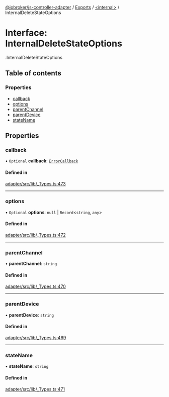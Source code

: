 [@iobroker/js-controller-adapter](../README.md) / [Exports](../modules.md) / [<internal\>](../modules/internal_.md) / InternalDeleteStateOptions

# Interface: InternalDeleteStateOptions

[<internal>](../modules/internal_.md).InternalDeleteStateOptions

## Table of contents

### Properties

- [callback](internal_.InternalDeleteStateOptions.md#callback)
- [options](internal_.InternalDeleteStateOptions.md#options)
- [parentChannel](internal_.InternalDeleteStateOptions.md#parentchannel)
- [parentDevice](internal_.InternalDeleteStateOptions.md#parentdevice)
- [stateName](internal_.InternalDeleteStateOptions.md#statename)

## Properties

### callback

• `Optional` **callback**: [`ErrorCallback`](../modules/internal_.md#errorcallback)

#### Defined in

[adapter/src/lib/_Types.ts:473](https://github.com/ioBroker/ioBroker.js-controller/blob/ce27fae4/packages/adapter/src/lib/_Types.ts#L473)

___

### options

• `Optional` **options**: ``null`` \| `Record`<`string`, `any`\>

#### Defined in

[adapter/src/lib/_Types.ts:472](https://github.com/ioBroker/ioBroker.js-controller/blob/ce27fae4/packages/adapter/src/lib/_Types.ts#L472)

___

### parentChannel

• **parentChannel**: `string`

#### Defined in

[adapter/src/lib/_Types.ts:470](https://github.com/ioBroker/ioBroker.js-controller/blob/ce27fae4/packages/adapter/src/lib/_Types.ts#L470)

___

### parentDevice

• **parentDevice**: `string`

#### Defined in

[adapter/src/lib/_Types.ts:469](https://github.com/ioBroker/ioBroker.js-controller/blob/ce27fae4/packages/adapter/src/lib/_Types.ts#L469)

___

### stateName

• **stateName**: `string`

#### Defined in

[adapter/src/lib/_Types.ts:471](https://github.com/ioBroker/ioBroker.js-controller/blob/ce27fae4/packages/adapter/src/lib/_Types.ts#L471)
